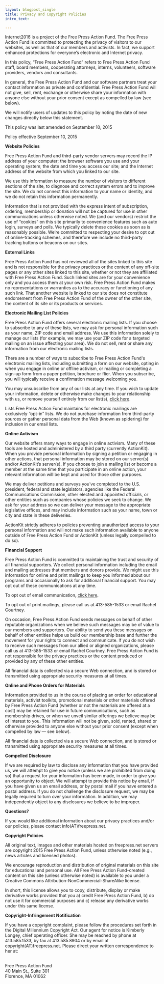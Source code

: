 ```yaml
---
layout: blogpost_single
title: Privacy and Copyright Policies
intro_text:

---
```


Internet2016 is a project of the Free Press Action Fund. The Free Press Action Fund is committed to protecting the privacy of visitors to our websites, as well as that of our members and activists. In fact, we support enhanced protections for everyone’s electronic and Internet privacy.

In this policy, “Free Press Action Fund” refers to Free Press Action Fund staff, board members, cooperating attorneys, interns, volunteers, software providers, vendors and consultants.

In general, the Free Press Action Fund and our software partners treat your contact information as private and confidential. Free Press Action Fund will not give, sell, rent, exchange or otherwise share your information with anyone else without your prior consent except as compelled by law (see below).

We will notify users of updates to this policy by noting the date of new changes directly below this statement.

This policy was last amended on September 10, 2015

Policy effective September 10, 2015

**Website Policies**

Free Press Action Fund and third-party vendor servers may record the IP address of your computer; the browser software you use and your operating system; the date and time you access our site; and the Internet address of the website from which you linked to our site.

We use this information to measure the number of visitors to different sections of the site, to diagnose and correct system errors and to improve the site. We do not connect this information to your name or identity, and we do not retain this information permanently.

Information that is not provided with the express intent of subscription, ordering, membership or donation will not be captured for use in other communications unless otherwise noted. We (and our vendors) restrict the use of “cookies” on this site primarily to convenience features such as auto login, surveys and polls. We typically delete these cookies as soon as is reasonably possible. We’re committed to respecting your desire to opt out of online-tracking schemes, and therefore we include no third-party tracking buttons or beacons on our sites.

**External Links**

Free Press Action Fund has not reviewed all of the sites linked to this site and is not responsible for the privacy practices or the content of any off-site pages or any other sites linked to this site, whether or not they are affiliated with Free Press Action Fund. Such linked sites are for your convenience only and you access them at your own risk. Free Press Action Fund makes no representations or warranties as to the accuracy or functioning of any such link. That another website is linked to our site does not constitute endorsement from Free Press Action Fund of the owner of the other site, the content of its site or its products or services.

**Electronic Mailing List Policies**

Free Press Action Fund offers several electronic mailing lists. If you choose to subscribe to any of these lists, we may ask for personal information such as your name, ZIP code and email address. We use this information solely to manage our lists (for example, we may use your ZIP code for a targeted mailing on an issue affecting your area). We do not sell, rent or share any information from our electronic mailing lists.

There are a number of ways to subscribe to Free Press Action Fund's electronic mailing lists, including submitting a form on our website, opting in when you engage in online or offline activism, or mailing or completing a sign-up form from a paper petition, brochure or flier. When you subscribe, you will typically receive a confirmation message welcoming you.

You may unsubscribe from any of our lists at any time. If you wish to update your information, delete or otherwise make changes to your relationship with us, or remove yourself entirely from our list(s), [click here](http://act.freepress.net/unsubscribe/unsubscribe_fpaf/).

Lists Free Press Action Fund maintains for electronic mailings are exclusively “opt-in” lists. We do not purchase information from third-party sources or gather personal data from the Web (known as spidering) for inclusion in our email lists.

**Online Activism**

Our website offers many ways to engage in online activism. Many of these tools are hosted and administered by a third party (currently ActionKit). When you provide personal information by signing a petition or engaging in other actions, that personal information may be stored on our server(s) and/or ActionKit’s server(s). If you choose to join a mailing list or become a member at the same time that you participate in an online action, your relevant information will be kept and used for those other purposes.

We may deliver petitions and surveys you’ve completed to the U.S. president, federal and state legislators, agencies like the Federal Communications Commission, other elected and appointed officials, or other entities such as companies whose policies we seek to change. We ask for your address so we can deliver your message to the appropriate legislative offices, and may include information such as your name, town or city and state in these deliveries.

ActionKit strictly adheres to policies preventing unauthorized access to your personal information and will not make such information available to anyone outside of Free Press Action Fund or ActionKit (unless legally compelled to do so).

**Financial Support**

Free Press Action Fund is committed to maintaining the trust and security of all financial supporters. We collect personal information including the email and mailing addresses that members and donors provide. We might use this information for online and print mailings to keep you informed about our programs and occasionally to ask for additional financial support. You may opt out of these communications at any time.

To opt out of email communication, [click here](http://act2.freepress.net/unsubscribe/unsubscribe_freepress/).

To opt out of print mailings, please call us at 413-585-1533 or email Rachel Courtney.

On occasion, Free Press Action Fund sends messages on behalf of other reputable organizations when we believe such messages may be of value to our members and supporters. Our ability to send you these messages on behalf of other entities helps us build our membership base and further the movement for your rights to connect and communicate. If you do not wish to receive such messages from our allied or aligned organizations, please call us at 413-585-1533 or email Rachel Courtney. Free Press Action Fund is not responsible for the privacy practices or the content produced or provided by any of these other entities.

All financial data is collected via a secure Web connection, and is stored or transmitted using appropriate security measures at all times.

**Online and Phone Orders for Materials**

Information provided to us in the course of placing an order for educational materials, activist toolkits, promotional materials or other materials offered by Free Press Action Fund (whether or not the materials are offered at a cost) may be retained for use in future communications, such as membership drives, or when we unveil similar offerings we believe may be of interest to you. This information will not be given, sold, rented, shared or otherwise provided to anyone else without your prior consent (except when compelled by law — see below).

All financial data is collected via a secure Web connection, and is stored or transmitted using appropriate security measures at all times.

**Compelled Disclosure**

If we are required by law to disclose any information that you have provided us, we will attempt to give you notice (unless we are prohibited from doing so) that a request for your information has been made, in order to give you an opportunity to object. We will attempt to provide this notice by email, if you have given us an email address, or by postal mail if you have entered a postal address. If you do not challenge the disclosure request, we may be legally required to turn over your information. In addition, we may independently object to any disclosures we believe to be improper.

**Questions?**

If you would like additional information about our privacy practices and/or our policies, please contact info(AT)freepress.net.

**Copyright Policies**

All original text, images and other materials hosted on freepress.net servers are copyright 2015 Free Press Action Fund, unless otherwise noted (e.g., news articles and licensed photos).

We encourage reproduction and distribution of original materials on this site for educational and personal use. All Free Press Action Fund-created content on this site (unless otherwise noted) is available to you under a Creative Commons Attribution-NonCommercial-ShareAlike license.

In short, this license allows you to copy, distribute, display or make derivative works provided that you a) credit Free Press Action Fund, b) do not use it for commercial purposes and c) release any derivative works under this same license.

**Copyright-Infringement Notification**

If you have a copyright complaint, please follow the procedures set forth in the Digital Millennium Copyright Act. Our agent for notice is Kimberly Longey, chief operating officer. She may be reached by phone at 413.585.1533, by fax at 413.585.8904 or by email at copyright(AT)freepress.net. Please direct your written correspondence to her at:

<br>Free Press Action Fund
<br>40 Main St., Suite 301
<br>Florence, MA 01062
